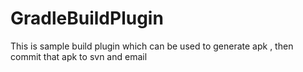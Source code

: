 GradleBuildPlugin
=================

This is sample build plugin which can be used to generate apk , then commit that apk to svn and email 
